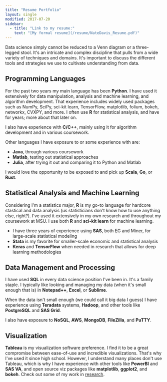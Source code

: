 ```yaml
---
title: "Resume Portfolio"
layout: single
modified: 2017-07-20
sidebar:
  - title: "Link to my resume:"
    text: "[My formal resume](/resume/NateDavis_Resume.pdf)"
---
```


Data science simply cannot be reduced to a Venn diagram or a three-legged stool. It's an intricate and complex discipline that pulls from a wide variety of techniques and domains. It's important to discuss the different tools and strategies we use to cultivate understanding from data.


## Programming Languages

For the past two years my main language has been **Python**. I have used it extensively for data manipulation, analysis and machine learning, and algorithm development. That experience includes widely used packages such as NumPy, SciPy, sci-kit learn, TensorFlow, matplotlib, folium, bokeh, networkx, CVXPY, and more. I often use **R** for statistical analysis, and have for years; more about that later on.

I also have experience with **C/C++**, mainly using it for algorithm development and in various coursework.

Other languages I have exposure to or some experience with are:
* **Java**, through various coursework
* **Matlab**, testing out statistical approaches
* **Julia**, after trying it out and comparing it to Python and Matlab

I would love the opportunity to be exposed to and pick up **Scala**, **Go**, or **Rust**.


## Statistical Analysis and Machine Learning

Considering I'm a statistics major, **R** is my go-to language for hardcore stastical and data analysis (us statisticians don't know how to use anything else, right?). I've used it extensively in my own research and throughout my coursework at MSU. I use both **R** and **sci-kit learn** for machine learning.

* I have three years of experience using **SAS**, both EG and Miner, for large-scale statistical modeling
* **Stata** is my favorite for smaller-scale economic and statistical analysis
* **Keras** and **TensorFlow** when needed in research that allows for deep learning methodologies


## Data Management and Processing

I have used **SQL** in every data science position I've been in. It's a family staple. I typically like looking and managing my data (when it's small enough that is) in **Notepad++**, **Excel**, or **Sublime**. 

When the data isn't small enough (we could call it big data I guess) I have experience using **Teradata** systems, **Hadoop**, and other tools like **PostgreSQL** and **SAS Grid**.

I also have exposure to **NoSQL**, **AWS**, **MongoDB**, **FileZilla**, and **PuTTY**.


## Visualization

**Tableau** is my visualization software preference. I find it to be a great compromise between ease-of-use and incredible visualizations. That's why I've used it since high school. However, I understand many places don't use Tableau, which is why I have experience with other tools like **PowerBI** and **SAS VA**, and open source viz packages like **matplotlib**, **ggplot2**, and **bokeh**. Check out some of my work in [research](/research/).
